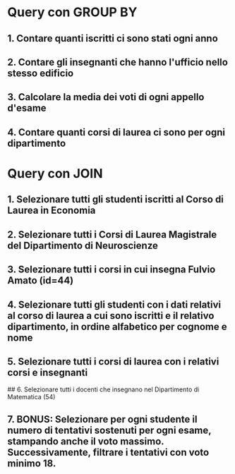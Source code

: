 # Query con GROUP BY

## 1. Contare quanti iscritti ci sono stati ogni anno
## 2. Contare gli insegnanti che hanno l'ufficio nello stesso edificio
## 3. Calcolare la media dei voti di ogni appello d'esame
## 4. Contare quanti corsi di laurea ci sono per ogni dipartimento

# Query con JOIN

## 1. Selezionare tutti gli studenti iscritti al Corso di Laurea in Economia
## 2. Selezionare tutti i Corsi di Laurea Magistrale del Dipartimento di Neuroscienze
## 3. Selezionare tutti i corsi in cui insegna Fulvio Amato (id=44)
## 4. Selezionare tutti gli studenti con i dati relativi al corso di laurea a cui sono iscritti e il relativo dipartimento, in ordine alfabetico per cognome e nome
## 5. Selezionare tutti i corsi di laurea con i relativi corsi e insegnanti
## 6. Selezionare tutti i docenti che insegnano nel Dipartimento di Matematica (54)
## 7. BONUS: Selezionare per ogni studente il numero di tentativi sostenuti per ogni esame, stampando anche il voto massimo. Successivamente, filtrare i tentativi con voto minimo 18.